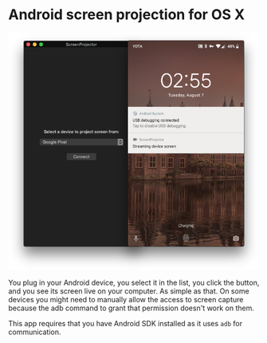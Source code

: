 # Android screen projection for OS X

![Screenshot](/screenshot.jpg)

You plug in your Android device, you select it in the list, you click the button, and you see its screen live on your computer. As simple as that. On some devices you might need to manually allow the access to screen capture because the adb command to grant that permission doesn't work on them.

This app requires that you have Android SDK installed as it uses `adb` for communication.